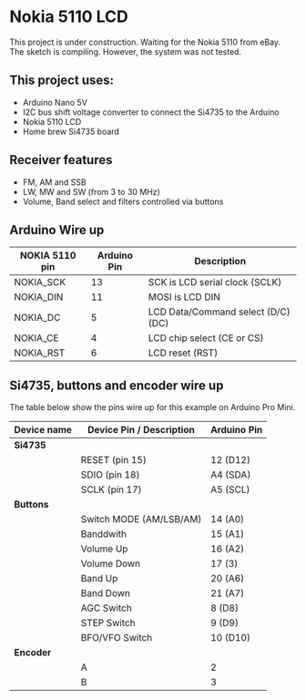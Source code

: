 # Nokia 5110 LCD

This project is under construction.
Waiting for the Nokia 5110 from eBay. 
The sketch is compiling. However, the system was not tested.  

## This project uses: 

* Arduino Nano 5V
* I2C bus shift voltage converter to connect the Si4735 to the Arduino
* Nokia 5110 LCD
* Home brew Si4735 board  

## Receiver features 

* FM, AM and SSB
* LW, MW and SW (from 3 to 30 MHz)
* Volume, Band select and filters controlled via buttons

## Arduino Wire up

| NOKIA 5110 pin | Arduino Pin | Description |
| --------------- | ----------- | ----------- |
| NOKIA_SCK       | 13          | SCK is LCD serial clock (SCLK) |
| NOKIA_DIN       | 11          | MOSI is LCD DIN |
| NOKIA_DC        |  5          | LCD Data/Command select (D/C) (DC) |
| NOKIA_CE        |  4          | LCD chip select (CE or CS) |
| NOKIA_RST       |  6          | LCD reset (RST) | 


## Si4735, buttons and encoder wire up 

The table below show the pins wire up for this example on Arduino Pro Mini.

| Device name               | Device Pin / Description  |  Arduino Pin  |
| ----------------          | --------------------      | ------------  |
| __Si4735__                |                           |               |
|                           | RESET (pin 15)            |     12 (D12)  |
|                           | SDIO (pin 18)             |     A4 (SDA)  |
|                           | SCLK (pin 17)             |     A5 (SCL)  |
| __Buttons__               |                           |               | 
|                           | Switch MODE (AM/LSB/AM)   |      14 (A0)  |
|                           | Banddwith                 |      15 (A1)  | 
|                           | Volume Up                 |      16 (A2)  |
|                           | Volume Down               |      17 (3)   |
|                           | Band Up                   |      20 (A6)  |
|                           | Band Down                 |      21 (A7)  | 
|                           | AGC Switch                |       8 (D8)  |
|                           | STEP Switch               |       9 (D9)  |
|                           | BFO/VFO Switch            |      10 (D10) |
| __Encoder__               |                           |               |
|                           | A                         |       2       |
|                           | B                         |       3       |

